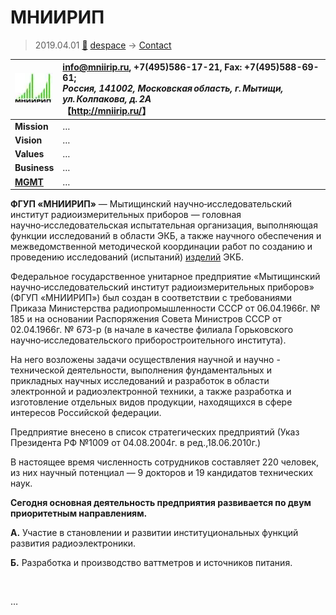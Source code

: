 # МНИИРИП
> 2019.04.01 [🚀](../../index/index.md) [despace](../index.md) → [Contact](../contact.md)

|[![](../f/contact/m/mniirip_logo1_thumb.webp)](../f/contact/m/mniirip_logo1.webp)|<info@mniirip.ru>, +7(495)586-17-21, Fax: +7(495)588-69-61;<br> *Россия, 141002, Московская область, г. Мытищи, ул. Колпакова, д. 2А*<br> 【<http://mniirip.ru/>】|
|:--|:--|
|**Mission**|…|
|**Vision**|…|
|**Values**|…|
|**Business**|…|
|**[MGMT](../mgmt.md)**|…|

**ФГУП «МНИИРИП»** — Мытищинский научно‑исследовательский институт радиоизмерительных приборов — головная научно‑исследовательская испытательная организация, выполняющая функции исследований в области ЭКБ, а также научного обеспечения и межведомственной методической координации работ по созданию и проведению исследований (испытаний) [изделий](unit.md) ЭКБ.

Федеральное государственное унитарное предприятие «Мытищинский научно‑исследовательский институт радиоизмерительных приборов» (ФГУП «МНИИРИП») был создан в соответствии с требованиями  Приказа Министерства радиопромышленности СССР от 06.04.1966г. № 185 и на основании Распоряжения Совета  Министров СССР от 02.04.1966г. № 673-р (в начале в качестве филиала Горьковского научно‑исследовательского приборостроительного института).

На него возложены задачи осуществления научной и научно - технической деятельности, выполнения фундаментальных и прикладных научных исследований и разработок в области электронной и радиоэлектронной техники, а также разработка и изготовление отдельных видов продукции, находящихся в сфере интересов Российской федерации.

Предприятие внесено в список стратегических предприятий (Указ Президента РФ №1009 от 04.08.2004г. в ред.,18.06.2010г.)

В настоящее время численность сотрудников составляет 220 человек, из них научный потенциал — 9 докторов и 19 кандидатов технических наук.

**Сегодня основная деятельность предприятия развивается по двум приоритетным направлениям.**

**А.** Участие в становлении и развитии институциональных функций развития радиоэлектроники.

**Б.** Разработка и производство ваттметров и источников питания.

<p style="page-break-after:always"> </p>

…
